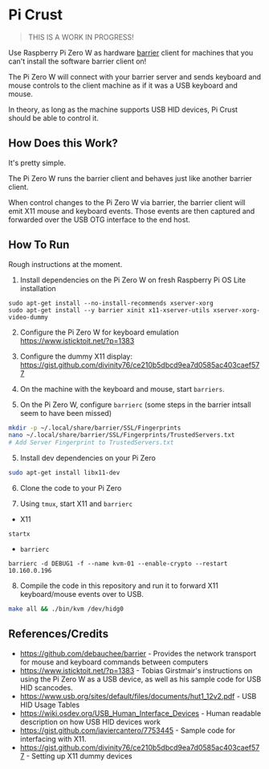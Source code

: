 # Pi Crust

> THIS IS A WORK IN PROGRESS!

Use Raspberry Pi Zero W as hardware [barrier](https://github.com/debauchee/barrier) client for machines that you can't install the software barrier client on!

The Pi Zero W will connect with your barrier server and sends keyboard and mouse controls to the client machine as if it was a USB keyboard and mouse.

In theory, as long as the machine supports USB HID devices, Pi Crust should be able to control it.

## How Does this Work?

It's pretty simple.

The Pi Zero W runs the barrier client and behaves just like another barrier client.

When control changes to the Pi Zero W via barrier, the barrier client will emit X11 mouse and keyboard events. Those events are then captured and forwarded over the USB OTG interface to the end host.

## How To Run

Rough instructions at the moment.

1. Install dependencies on the Pi Zero W on fresh Raspberry Pi OS Lite installation

```
sudo apt-get install --no-install-recommends xserver-xorg
sudo apt-get install --y barrier xinit x11-xserver-utils xserver-xorg-video-dummy
```

2. Configure the Pi Zero W for keyboard emulation https://www.isticktoit.net/?p=1383 

2. Configure the dummy X11 display: https://gist.github.com/divinity76/ce210b5dbcd9ea7d0585ac403caef577

3. On the machine with the keyboard and mouse, start `barriers`.

4. On the Pi Zero W, configure `barrierc` (some steps in the barrier intsall seem to have been missed)

```bash
mkdir -p ~/.local/share/barrier/SSL/Fingerprints
nano ~/.local/share/barrier/SSL/Fingerprints/TrustedServers.txt
# Add Server Fingerprint to TrustedServers.txt
```

5. Install dev dependencies on your Pi Zero

```bash
sudo apt-get install libx11-dev
```

6. Clone the code to your Pi Zero

7. Using `tmux`, start X11 and `barrierc`

* X11
```
startx
```

* `barrierc`
```
barrierc -d DEBUG1 -f --name kvm-01 --enable-crypto --restart 10.160.0.196
```

8. Compile the code in this repository and run it to forward X11 keyboard/mouse events over to USB.

```bash
make all && ./bin/kvm /dev/hidg0
```

## References/Credits
* https://github.com/debauchee/barrier - Provides the network transport for mouse and keyboard commands between computers
* https://www.isticktoit.net/?p=1383 - Tobias Girstmair's instructions on using the Pi Zero W as a USB device, as well as his sample code for USB HID scancodes.
* https://www.usb.org/sites/default/files/documents/hut1_12v2.pdf - USB HID Usage Tables
* https://wiki.osdev.org/USB_Human_Interface_Devices - Human readable description on how USB HID devices work
* https://gist.github.com/javiercantero/7753445 - Sample code for interfacing with X11.
* https://gist.github.com/divinity76/ce210b5dbcd9ea7d0585ac403caef577 - Setting up X11 dummy devices